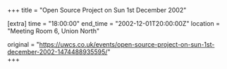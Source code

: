 +++
title = "Open Source Project on Sun 1st December 2002"

[extra]
time = "18:00:00"
end_time = "2002-12-01T20:00:00Z"
location = "Meeting Room 6, Union North"

original = "https://uwcs.co.uk/events/open-source-project-on-sun-1st-december-2002-1474488935595/"    
+++



